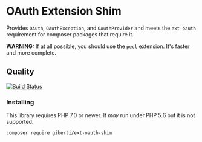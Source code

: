# OAuth Extension Shim

Provides `OAuth`, `OAuthException`, and `OAuthProvider` and meets the `ext-oauth` requirement for composer packages that require it.

**WARNING:** If at all possible, you should use the `pecl` extension. It's faster and more complete.

## Quality

[![Build Status](https://api.travis-ci.org/giberti/ext-oauth-shim.svg?branch=master)](https://travis-ci.org/giberti/ext-oauth-shim)

### Installing

This library requires PHP 7.0 or newer. It _may_ run under PHP 5.6 but it is not supported.

```
composer require giberti/ext-oauth-shim
```
